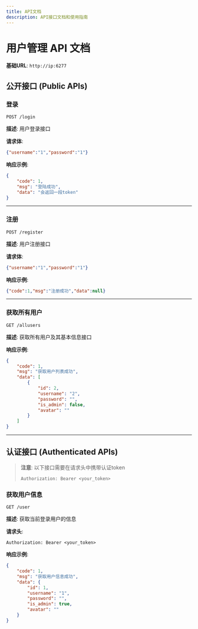 ```yaml
---
title: API文档
description: API接口文档和使用指南
---
```


# 用户管理 API 文档

**基础URL**: `http://ip:6277`

## 公开接口 (Public APIs)

### 登录
```
POST /login
```

**描述**: 用户登录接口

**请求体**:
```json
{"username":"1","password":"1"}
```

**响应示例**:
```json
{
    "code": 1,
    "msg": "登陆成功",
    "data": "会返回一段token"
}
```

---


### 注册
```
POST /register
```

**描述**: 用户注册接口

**请求体**:
```json
{"username":"1","password":"1"}
```

**响应示例**:
```json
{"code":1,"msg":"注册成功","data":null}
```

---

### 获取所有用户
```
GET /allusers
```

**描述**: 获取所有用户及其基本信息接口

**响应示例**:
```json
{
    "code": 1,
    "msg": "获取用户列表成功",
    "data": [
        {
            "id": 2,
            "username": "2",
            "password": "",
            "is_admin": false,
            "avatar": ""
        }
    ]
}
```

---


## 认证接口 (Authenticated APIs)

> **注意**: 以下接口需要在请求头中携带认证token
> 
> `Authorization: Bearer <your_token>`

### 获取用户信息
```
GET /user
```

**描述**: 获取当前登录用户的信息

**请求头**:
```
Authorization: Bearer <your_token>
```

**响应示例**:
```json
{
    "code": 1,
    "msg": "获取用户信息成功",
    "data": {
        "id": 1,
        "username": "1",
        "password": "",
        "is_admin": true,
        "avatar": ""
    }
}
```

